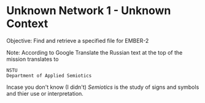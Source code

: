 # Unknown Network 1 - Unknown Context
 
Objective: Find and retrieve a specified file for EMBER-2

Note: According to Google Translate the Russian text at the top of the mission translates to
```
NSTU
Department of Applied Semiotics
```
Incase you don't know (I didn't) *Semiotics* is the study of signs and symbols and thier use or interpretation.